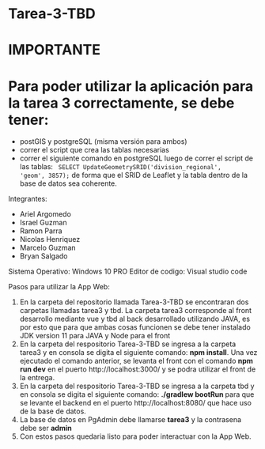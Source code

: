 # Tarea-3-TBD
# IMPORTANTE
# Para poder utilizar la aplicación para la tarea 3 correctamente, se debe tener:

- postGIS y postgreSQL (misma versión para ambos) 
- correr el script que crea las tablas necesarias
- correr el siguiente comando en postgreSQL luego de correr el script de las tablas: <code>
SELECT UpdateGeometrySRID('division_regional', 'geom', 3857);</code> de forma que el SRID de Leaflet y la tabla dentro de la base de datos sea coherente.

Integrantes:
<ul>
<li>Ariel Argomedo</li>
<li>Israel Guzman</li>
<li>Ramon Parra</li>
<li>Nicolas Henriquez</li>
<li>Marcelo Guzman</li>
<li>Bryan Salgado</li>
</ul>
Sistema Operativo: Windows 10 PRO Editor de codigo: Visual studio code

Pasos para utilizar la App Web:
<ol>
    <li>En la carpeta del repositorio llamada Tarea-3-TBD se encontraran dos carpetas llamadas tarea3 y tbd. La carpeta tarea3 corresponde al front desarrollo mediante vue y tbd al back desarrollado utilizando JAVA, es por esto que para que ambas cosas funcionen se debe tener instalado JDK version 11 para JAVA y Node para el front</li>
    <li>En la carpeta del respositorio Tarea-3-TBD se ingresa a la carpeta tarea3 y en consola se digita el siguiente comando: <strong>npm install</strong>. Una vez ejecutado el comando anterior, se levanta el front con el comando <strong>npm run dev</strong> en el puerto http://localhost:3000/ y se podra utilizar el front de la entrega.
    <li>En la carpeta del respositorio Tarea-3-TBD se ingresa a la carpeta tbd y en consola se digita el siguiente comando: <strong>./gradlew bootRun </strong> para que se levante el backend en el puerto http://localhost:8080/ que hace uso de la base de datos.</li>
    <li>La base de datos en PgAdmin debe llamarse <strong>tarea3</strong> y la contrasena debe ser <strong>admin</strong></li>
<li>Con estos pasos quedaria listo para poder interactuar con la App Web.</li>
</ol>


